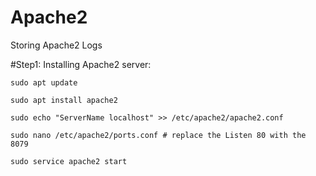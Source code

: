 # Apache2
Storing Apache2 Logs

#Step1: Installing Apache2 server:

  <p>
  
    sudo apt update

    sudo apt install apache2

    sudo echo "ServerName localhost" >> /etc/apache2/apache2.conf

    sudo nano /etc/apache2/ports.conf # replace the Listen 80 with the 8079

    sudo service apache2 start
   </p>

